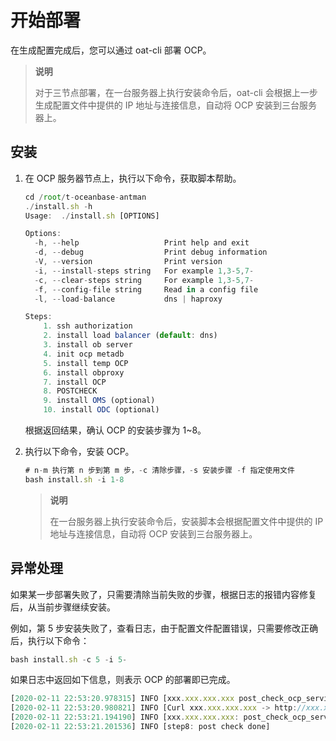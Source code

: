 # 开始部署

在生成配置完成后，您可以通过 oat-cli 部署 OCP。

> **说明**
>
> 对于三节点部署，在一台服务器上执行安装命令后，oat-cli 会根据上一步生成配置文件中提供的 IP 地址与连接信息，自动将 OCP 安装到三台服务器上。

## 安装

1. 在 OCP 服务器节点上，执行以下命令，获取脚本帮助。

   ```javascript
   cd /root/t-oceanbase-antman
   ./install.sh -h
   Usage:  ./install.sh [OPTIONS]
   
   Options:
     -h, --help                   Print help and exit
     -d, --debug                  Print debug information
     -V, --version                Print version
     -i, --install-steps string   For example 1,3-5,7-
     -c, --clear-steps string     For example 1,3-5,7-
     -f, --config-file string     Read in a config file
     -l, --load-balance           dns | haproxy
   
   Steps:
       1. ssh authorization
       2. install load balancer (default: dns)
       3. install ob server
       4. init ocp metadb
       5. install temp OCP
       6. install obproxy
       7. install OCP
       8. POSTCHECK
       9. install OMS (optional)
       10. install ODC (optional)
   ```

   根据返回结果，确认 OCP 的安装步骤为 1\~8。

2. 执行以下命令，安装 OCP。

   ```javascript
   # n-m 执行第 n 步到第 m 步，-c 清除步骤，-s 安装步骤 -f 指定使用文件
   bash install.sh -i 1-8
   ```

   > **说明**
   >
   > 在一台服务器上执行安装命令后，安装脚本会根据配置文件中提供的 IP 地址与连接信息，自动将 OCP 安装到三台服务器上。

## 异常处理

如果某一步部署失败了，只需要清除当前失败的步骤，根据日志的报错内容修复后，从当前步骤继续安装。

例如，第 5 步安装失败了，查看日志，由于配置文件配置错误，只需要修改正确后，执行以下命令：

```javascript
bash install.sh -c 5 -i 5-
```

如果日志中返回如下信息，则表示 OCP 的部署即已完成。

```javascript
[2020-02-11 22:53:20.978315] INFO [xxx.xxx.xxx.xxx post_check_ocp_service start]
[2020-02-11 22:53:20.980821] INFO [Curl xxx.xxx.xxx.xxx -> http://xxx.xxx.xxx.xxx:8080/services?Action=GetObProxyConfig&User_ID=admin&UID=alibaba]
[2020-02-11 22:53:21.194190] INFO [xxx.xxx.xxx.xxx: post_check_ocp_service done]
[2020-02-11 22:53:21.201536] INFO [step8: post check done]
```
